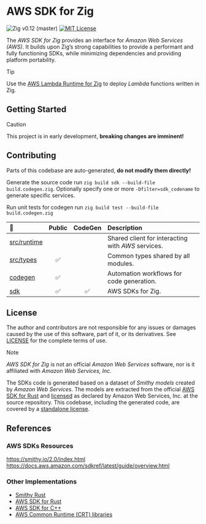 # AWS SDK for Zig
![Zig v0.12 (master)](https://img.shields.io/badge/Zig-v0.12_(master)-black?logo=zig&logoColor=F7A41D)
[![MIT License](https://img.shields.io/github/license/by-nir/aws-sdk-zig)](/LICENSE)

The _AWS SDK for Zig_ provides an interface for _Amazon Web Services (AWS)_.
It builds upon Zig’s strong capabilities to provide a performant and fully
functioning SDKs, while minimizing dependencies and providing platform portability.

> [!TIP]
> Use the [AWS Lambda Runtime for Zig](https://github.com/by-nir/aws-lambda-zig)
> to deploy _Lambda_ functions written in Zig.

## Getting Started

> [!CAUTION]
> This project is in early development, **breaking changes are imminent!**

## Contributing

Parts of this codebase are auto-generated, **do not modify them directly!**

Generate the source code run `zig build sdk --build-file build.codegen.zig`.
Optionally specify one or more `-Dfilter=sdk_codename` to generate specific services.

Run unit tests for codegen run `zig build test --build-file build.codegen.zig`

| 📁 | Public | CodeGen | Description |
|:-|:-:|:-:|:-|
| [src/runtime](src/runtime) | | | Shared client for interacting with _AWS_ services. |
| [src/types](src/types) | ✅ | | Common types shared by all modules. |
| [codegen](codegen) | ✅ | | Automation workflows for code generation. |
| [sdk](sdk) | ✅ | ✅ | AWS SDKs for Zig. |

## License

The author and contributors are not responsible for any issues or damages caused
by the use of this software, part of it, or its derivatives. See [LICENSE](/LICENSE)
for the complete terms of use.

> [!NOTE]
> _AWS SDK for Zig_ is not an official _Amazon Web Services_ software, nor is it
> affiliated with _Amazon Web Services, Inc_.

The SDKs code is generated based on a dataset of _Smithy models_ created by
_Amazon Web Services_. The models are extracted from the official [AWS SDK for Rust](https://github.com/awslabs/aws-sdk-rust)
and [licensed](https://github.com/awslabs/aws-sdk-rust/blob/main/LICENSE) as 
declared by Amazon Web Services, Inc. at the source repository.
This codebase, including the generated code, are covered by a [standalone license](/LICENSE).

## References

### AWS SDKs Resources

https://smithy.io/2.0/index.html
https://docs.aws.amazon.com/sdkref/latest/guide/overview.html

### Other Implementations

- [Smithy Rust](https://github.com/smithy-lang/smithy-rs)
- [AWS SDK for Rust](https://github.com/awslabs/aws-sdk-rust)
- [AWS SDK for C++](https://github.com/aws/aws-sdk-cpp)
- [AWS Common Runtime (CRT) libraries](https://docs.aws.amazon.com/sdkref/latest/guide/common-runtime.html)